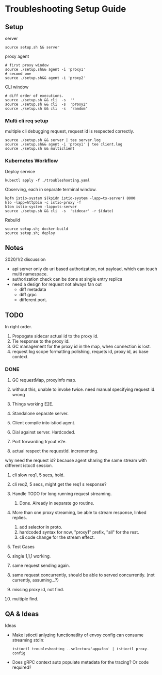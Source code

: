 # Troubleshooting Setup Guide


## Setup

server

```shell
source setup.sh && server
```

proxy agent

```shell
# first proxy window
source ./setup.sh&& agent -i 'proxy1'
# second one
source ./setup.sh&& agent -i 'proxy2'
```

CLI window

```shell
# diff order of executions.
source ./setup.sh && cli  -s  ''
source ./setup.sh && cli  -s  'proxy2'
source ./setup.sh && cli  -s  'random'
```

### Multi cli req setup

multiple cli debugging request, request id is respected correctly.

```shell
source ./setup.sh && server | tee server.log
source ./setup.sh&& agent -i 'proxy1' | tee client.log
source ./setup.sh && multiclient
```

### Kubernetes Workflow

Deploy service

```shell
kubectl apply -f ./troubleshooting.yaml
```

Observing, each in separate terminal window.

```shell
kpfn istio-system $(kpidn istio-system -lapp=ts-server) 8000
klo -lapp=httpbin -c istio-proxy -f
klon istio-system -lapp=ts-server
source ./setup.sh && cli  -s  'sidecar' -r $(date)
```

Rebuild

```shell
source setup.sh; docker-build
source setup.sh; deploy
```


## Notes

2020/1/2 discussion

- api server only do uri based authorization, not payload, which can touch multi namespace.
- authorization check can be done at single entry replica
- need a design for request not always fan out
  - diff metadata
  - diff grpc
  - different port.

## TODO

In right order.

1. Propogate sidecar actual id to the proxy id.
1. Tie response to the proxy id.
1. GC management for the proxy id in the map, when connection is lost.
1. request log scope formatting polishing, requets id, proxy id, as base context.

### DONE

1. GC requestMap, proxyInfo map.
  1. without this, unable to invoke twice. need manual specifying request id. wrong

1. Things working E2E.
  1. Standalone separate server.
  1. Client compile into istiod agent.
  1. Dial against server. Hardcoded.
  1. Port forwarding tryout e2e.

1. actual respect the requestId. incrementing.

why need the request id? because agent sharing the same stream with different istoctl session.
  1. cli slow req1, 5 secs, hold.
  1. cli req2, 5 secs, might get the req1 s response?

1. Handle TODO for long running request streaming.
   1. Done. Already in separate go routine.
1. More than one proxy streaming, be able to stream response, linked replies.
   1. add selector in proto.
   1. hardcoded syntax for now, "proxy1" prefix, "all" for the rest.
   1. cli code change for the stream effect.

1. Test Cases
  1. single 1,1,1 working.
  1. same request sending again.
  1. same request concurrently, should be able to served concurrently. (not currently, assuming...?)
  1. missing proxy id, not find.
  1. multiple find.


## QA & Ideas

Ideas

- Make istioctl anlyzing functionatlity of envoy config can consume streaming stdin:

  ```shell
  istioctl troubleshooting --selector='app=foo' | istioctl proxy-config
  ```

- Does gRPC context auto populate metadata for the tracing? Or code required?
